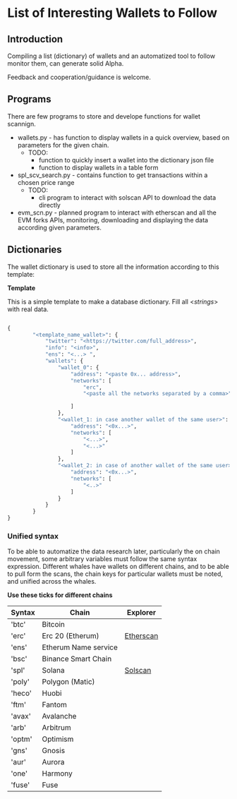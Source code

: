 # List of Interesting Wallets to Follow

## Introduction

Compiling a list (dictionary) of wallets and an automatized tool to follow monitor them, can generate solid Alpha.

Feedback and cooperation/guidance is welcome.

## Programs

There are few programs to store and develope functions for wallet scannign.
* wallets.py - has function to display wallets in a quick overview, based on parameters for the given chain.
  * TODO: 
    * function to quickly insert a wallet into the dictionary json file
    * function to display wallets in a table form
* spl_scv_search.py - contains function to get transactions within a chosen price range
  * TODO:
    * cli program to interact with solscan API to download the data directly
* evm_scn.py - planned program to interact with etherscan and all the EVM forks APIs, monitoring, downloading and displaying the data according given parameters.

## Dictionaries

The wallet dictionary is used to store all the information according to this template:

**Template**

This is a simple template to make a database dictionary. Fill all \<*strings*\> with real data.

```python

{
        "<template_name_wallet>": {
            "twitter": "<https://twitter.com/full_address>",
            "info": "<info>",
            "ens": "<...> ",
            "wallets": {
                "wallet_0": {
                    "address": "<paste 0x... address>",
                    "networks": [
                        "erc",
                        "<paste all the networks separated by a comma>"

                    ]
                },
                "<wallet_1: in case another wallet of the same user>": {
                    "address": "<0x...>",
                    "networks": [
                        "<...>",
                        "<...>"
                    ]
                },
                "<wallet_2: in case of another wallet of the same user>": {
                    "address": "<0x...>",
                    "networks": [
                        "<..>"
                    ]
                }
            }
        }
}

```


### Unified syntax

To be able to automatize the data research later, particularly the on chain movement, some arbitrary variables must follow the same syntax expression.
Different whales have wallets on different chains, and to be able to pull form the scans, the chain keys for particular wallets must be noted, and unified across the whales.

**Use these ticks for different chains**


| **Syntax** | **Chain**            | **Explorer**                      |
|------------|----------------------| --------------------------------- |
| 'btc'      | Bitcoin              |                                   |
| 'erc'      | Erc 20 (Etherum)     | [Etherscan](https://etherscan.io) |
| 'ens'      | Etherum Name service |                                   |
| 'bsc'      | Binance Smart Chain  |                                   |
| 'spl'      | Solana               |   [Solscan](https://solscan.io)    |
| 'poly'     | Polygon (Matic)      |                                   |
| 'heco'     | Huobi                |                                   |
| 'ftm'      | Fantom               |                                   |
| 'avax'     | Avalanche            |                                   |
| 'arb'      | Arbitrum             |                                   |
| 'optm'     | Optimism             |                                   |
| 'gns'      | Gnosis               |                                   |
| 'aur'      | Aurora               |                                   |
| 'one'      | Harmony              |                                   |
| 'fuse'     | Fuse                 |                                   |


